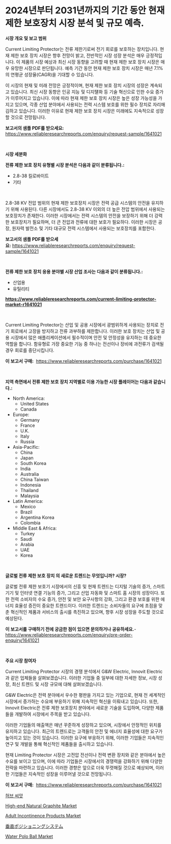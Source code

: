 <p><h1>2024년부터 2031년까지의 기간 동안 현재 제한 보호장치 시장 분석 및 규모 예측.</h1></p><p><strong>시장 개요 및 보고 범위</strong></p>
<p><p>Current Limiting Protector는 전류 제한기로써 전기 회로를 보호하는 장치입니다. 현재 제한 보호 장치 시장은 향후 전망이 밝고, 전반적인 시장 성장 분석은 매우 긍정적입니다. 이 제품의 시장 예상과 최신 시장 동향을 고려할 때 현재 제한 보호 장치 시장은 매우 유망한 시장으로 판단됩니다. 예측 기간 동안 현재 제한 보호 장치 시장은 매년 7.1%의 연평균 성장율(CAGR)을 기대할 수 있습니다. </p><p>이 시장의 현재 및 미래 전망은 긍정적이며, 현재 제한 보호 장치 시장의 성장은 계속되고 있습니다. 최신 시장 동향은 인공 지능 및 디지턜화 등 기술 혁신으로 인한 수요 증가가 이루어지고 있습니다. 이에 따라 현재 제한 보호 장치 시장은 높은 성장 가능성을 가지고 있으며, 각종 산업 분야에서 사용되는 전력 시스템 보호를 위한 필수 장치로 자리매김하고 있습니다. 이러한 이유로 현재 제한 보호 장치 시장은 미래에도 지속적으로 성장할 것으로 전망됩니다.</p></p>
<p><strong>보고서의 샘플 PDF를 받으세요:</strong> <a href="https://www.reliableresearchreports.com/enquiry/request-sample/1641021">https://www.reliableresearchreports.com/enquiry/request-sample/1641021</a></p>
<p>&nbsp;</p>
<p><strong>시장 세분화</strong></p>
<p><strong>전류 제한 보호 장치 유형별 시장 분석은 다음과 같이 분류됩니다.:</strong></p>
<p><ul><li>2.8-38 킬로바이트</li><li>기타</li></ul></p>
<p>&nbsp;</p>
<p><p>2.8-38 KV 전압 범위의 현재 제한 보호장치 시장은 전력 공급 시스템의 안전을 유지하기 위해 사용된다. 다른 시장에서도 2.8-38 KV 이외의 더 높은 전압 범위에서 사용되는 보호장치가 존재한다. 이러한 시장에서는 전력 시스템의 안전을 보장하기 위해 더 강력한 보호장치가 필요하며, 더 큰 전압과 전류에 대한 보호가 필요하다. 이러한 시장은 공장, 원자력 발전소 및 기타 대규모 전력 시스템에서 사용되는 보호장치를 포함한다.</p></p>
<p><strong>보고서의 샘플 PDF를 받으세요:</strong>&nbsp;<a href="https://www.reliableresearchreports.com/enquiry/request-sample/1641021">https://www.reliableresearchreports.com/enquiry/request-sample/1641021</a></p>
<p>&nbsp;</p>
<p><strong> 전류 제한 보호 장치 응용 분야별 시장 산업 조사는 다음과 같이 분류됩니다.:</strong></p>
<p><ul><li>산업용</li><li>유틸리티</li></ul></p>
<p><strong><a href="https://www.reliableresearchreports.com/current-limiting-protector-market-r1641021">https://www.reliableresearchreports.com/current-limiting-protector-market-r1641021</a></strong></p>
<p>&nbsp;</p>
<p><p>Current Limiting Protector는 산업 및 공용 시장에서 광범위하게 사용되는 장치로 전기 회로에서 고장을 방지하고 전류 과부하를 제한합니다. 이러한 보호 장치는 산업 및 공용 시장에서 많은 애플리케이션에서 필수적이며 안전 및 안정성을 유지하는 데 중요한 역할을 합니다. 함유형로 가장 중요한 기능 중 하나는 전선이나 장비에 과전류가 검색될 경우 회로를 중단시킵니다.</p></p>
<p><strong>이 보고서 구매:</strong>&nbsp; <a href="https://www.reliableresearchreports.com/purchase/1641021">https://www.reliableresearchreports.com/purchase/1641021</a></p>
<p>&nbsp;</p>
<p><strong>지역 측면에서 전류 제한 보호 장치 지역별로 이용 가능한 시장 플레이어는 다음과 같습니다.:</strong></p>
<p><ul>
    <li>
        North America:
        <ul>
            <li>United States</li>
            <li>Canada</li>
        </ul>
    </li>
    <li>
        Europe:
        <ul>
            <li>Germany</li>
            <li>France</li>
            <li>U.K.</li>
            <li>Italy</li>
            <li>Russia</li>
        </ul>
    </li>
    <li>
        Asia-Pacific:
        <ul>
            <li>China</li>
            <li>Japan</li>
            <li>South Korea</li>
            <li>India</li>
            <li>Australia</li>
            <li>China Taiwan</li>
            <li>Indonesia</li>
            <li>Thailand</li>
            <li>Malaysia</li>
        </ul>
    </li>
    <li>
        Latin America:
        <ul>
            <li>Mexico</li>
            <li>Brazil</li>
            <li>Argentina Korea</li>
            <li>Colombia</li>
        </ul>
    </li>
    <li>
        Middle East & Africa:
        <ul>
            <li>Turkey</li>
            <li>Saudi</li>
            <li>Arabia</li>
            <li>UAE</li>
            <li>Korea</li>
        </ul>
    </li>
    </ul></p>
<p>&nbsp;</p>
<p><strong>글로벌 전류 제한 보호 장치 의 새로운 트렌드는 무엇입니까? 시장?</strong></p>
<p><p>글로벌 전류 제한 보호기 시장에서의 신흥 및 현재 트렌드는 디지털 기술의 증가, 스마트 기기 및 인터넷 연결 기능의 증가, 그리고 산업 자동화 및 스마트 홈 시장의 성장이다. 또한 전력 소비자의 수요 증가, 안전 및 보안 요구사항의 강화, 그리고 환경 보호를 위한 에너지 효율성 증진이 중요한 트렌드이다. 이러한 트렌드는 소비자들의 요구에 초점을 맞춘 혁신적인 제품과 서비스의 출시를 촉진하고 있으며, 향후 시장 성장을 주도할 것으로 예상된다.</p></p>
<p><strong>이 보고서를 구매하기 전에 궁금한 점이 있으면 문의하거나 공유하세요.</strong>- <a href="https://www.reliableresearchreports.com/enquiry/pre-order-enquiry/1641021">https://www.reliableresearchreports.com/enquiry/pre-order-enquiry/1641021</a></p>
<p>&nbsp;</p>
<p><strong>주요 시장 참여자</strong></p>
<p><p>Current Limiting Protector 시장의 경쟁 분석에서 G&W Electric, Innovit Electric과 같은 업체들을 살펴보겠습니다. 이러한 기업들 중 일부에 대한 자세한 정보, 시장 성장, 최신 트렌드 및 시장 규모에 대해 살펴보겠습니다.</p><p>G&W Electric은 전력 분야에서 우수한 평판을 가지고 있는 기업으로, 현재 전 세계적인 시장에서 증가하는 수요에 부응하기 위해 지속적인 혁신을 이뤄내고 있습니다. 또한, Innovit Electric은 전류 제한 보호장치 분야에서 새로운 기술을 도입하며, 다양한 제품들을 개발하여 시장에서 주목을 받고 있습니다.</p><p>이러한 기업들의 매출액은 매년 꾸준하게 성장하고 있으며, 시장에서 안정적인 위치를 유지하고 있습니다. 최근의 트렌드로는 고객들의 안전 및 에너지 효율성에 대한 요구가 높아지고 있는 것이 있습니다. 이러한 요구에 부응하기 위해, 이러한 기업들은 지속적인 연구 및 개발을 통해 혁신적인 제품들을 출시하고 있습니다.</p><p>현재 Limiting Protector 시장은 고전압 전선이나 전력 변환 장치와 같은 분야에서 높은 수요를 보이고 있으며, 이에 따라 기업들은 시장에서의 경쟁력을 강화하기 위해 다양한 전략을 마련하고 있습니다. 이러한 경향은 앞으로 더욱 뚜렷해질 것으로 예상되며, 이러한 기업들은 지속적인 성장을 이루어낼 것으로 전망됩니다.</p></p>
<p><strong>이 보고서 구매:</strong>&nbsp;&nbsp;<a href="https://www.reliableresearchreports.com/purchase/1641021">https://www.reliableresearchreports.com/purchase/1641021</a></p>
<p><p><a href="https://github.com/rcabello548/Market-Research-Report-List-1/blob/main/704635963912.md">허브 씨앗</a></p><p><a href="https://github.com/lataunyatinikmelvin59ilbd0dv/Market-Research-Report-List-2/blob/main/high-end-natural-graphite-market.md">High-end Natural Graphite Market</a></p><p><a href="https://www.linkedin.com/pulse/adult-incontinence-products-market-trends-analysis-forecasted-bxzbc">Adult Incontinence Products Market</a></p><p><a href="https://github.com/TerrellConn/Market-Research-Report-List-1/blob/main/631485465245.md">垂直ポジショニングシステム</a></p><p><a href="https://issuu.com/reportprime-2/docs/water-polo-ball-market-size-2030.pptx">Water Polo Ball Market</a></p></p>